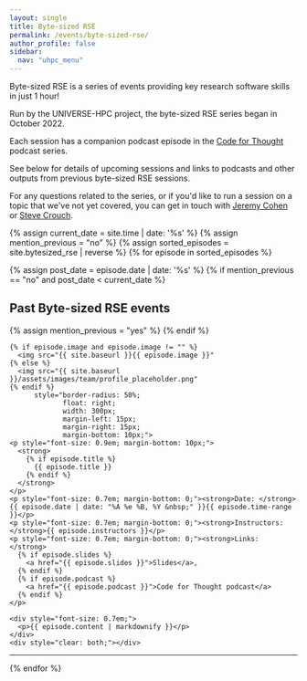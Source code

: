 ```yaml
---
layout: single  
title: Byte-sized RSE
permalink: /events/byte-sized-rse/
author_profile: false
sidebar:
  nav: "uhpc_menu"
---
```


Byte-sized RSE is a series of events providing key research software skills in 
just 1 hour!

Run by the UNIVERSE-HPC project, the byte-sized RSE series began in October 2022.

Each session has a companion podcast episode in the [Code for Thought](https://codeforthought.buzzsprout.com/) 
podcast series.

See below for details of upcoming sessions and links to podcasts and other 
outputs from previous byte-sized RSE sessions.

For any questions related to the series, or if you'd like to run a session on a 
topic that we've not yet covered, you can get in touch with 
[Jeremy Cohen](https://www.imperial.ac.uk/people/jeremy.cohen) or 
[Steve Crouch](https://www.software.ac.uk/our-people/steve-crouch).

{% assign current_date = site.time | date: '%s' %}
{% assign mention_previous = "no" %}
{% assign sorted_episodes = site.bytesized_rse | reverse %}
{% for episode in sorted_episodes %}

  <div>
    {% assign post_date = episode.date | date: '%s' %}
    {% if mention_previous == "no" and post_date < current_date %}
        <h2>Past Byte-sized RSE events</h2>
        {% assign mention_previous = "yes" %}
    {% endif %}

    {% if episode.image and episode.image != "" %}
      <img src="{{ site.baseurl }}{{ episode.image }}"
    {% else %}
      <img src="{{ site.baseurl }}/assets/images/team/profile_placeholder.png"
    {% endif %}
          style="border-radius: 50%;
                 float: right;
                 width: 300px;
                 margin-left: 15px;
                 margin-right: 15px;
                 margin-bottom: 10px;">
    <p style="font-size: 0.9em; margin-bottom: 10px;">
      <strong>
        {% if episode.title %}
          {{ episode.title }}
        {% endif %}
      </strong>
    </p>
    <p style="font-size: 0.7em; margin-bottom: 0;"><strong>Date: </strong>{{ episode.date | date: "%A %e %B, %Y &nbsp;" }}{{ episode.time-range }}</p>
    <p style="font-size: 0.7em; margin-bottom: 0;"><strong>Instructors: </strong>{{ episode.instructors }}</p>
    <p style="font-size: 0.7em; margin-bottom: 0;"><strong>Links: </strong>
      {% if episode.slides %}
        <a href="{{ episode.slides }}">Slides</a>,
      {% endif %}
      {% if episode.podcast %}
        <a href="{{ episode.podcast }}">Code for Thought podcast</a>
      {% endif %}
    </p>

    <div style="font-size: 0.7em;">
      <p>{{ episode.content | markdownify }}</p>
    </div>
    <div style="clear: both;"></div>
  </div>
  <hr/>

{% endfor %}
